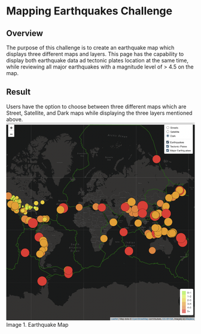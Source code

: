 # Mapping Earthquakes Challenge

## Overview
The purpose of this challenge is to create an earthquake map which displays three different maps and layers.  This page has the capability to display both earthquake data ad tectonic plates location at the same time, while reviewing all major earthquakes with a magnitude level of > 4.5 on the map.  

## Result
Users have the option to choose between three different maps which are Street, Satellite, and Dark maps while displaying the three layers mentioned above.  
![Earthquake Map](https://github.com/karissapadilla/Mapping_Earthquakes/blob/main/Earthquake_Challenge/static/image/Earthquake%20Map.png)
Image 1. Earthquake Map
